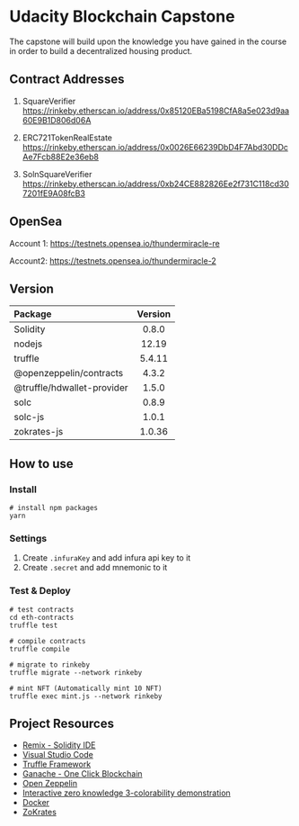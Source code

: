 # Udacity Blockchain Capstone

The capstone will build upon the knowledge you have gained in the course in order to build a decentralized housing product. 

## Contract Addresses

1. SquareVerifier
https://rinkeby.etherscan.io/address/0x85120EBa5198CfA8a5e023d9aa60E9B1D806d06A

1. ERC721TokenRealEstate
https://rinkeby.etherscan.io/address/0x0026E66239DbD4F7Abd30DDcAe7Fcb88E2e36eb8

1. SolnSquareVerifier
https://rinkeby.etherscan.io/address/0xb24CE882826Ee2f731C118cd307201fE9A08fcB3

## OpenSea

Account 1: https://testnets.opensea.io/thundermiracle-re

Account2: https://testnets.opensea.io/thundermiracle-2


## Version

| Package | Version |
|:------|:---------:|
| Solidity | 0.8.0 |
| nodejs | 12.19 |
| truffle | 5.4.11 |
| @openzeppelin/contracts | 4.3.2 |
| @truffle/hdwallet-provider | 1.5.0 |
| solc | 0.8.9 |
| solc-js | 1.0.1 |
| zokrates-js | 1.0.36 |

## How to use

### Install 

```shell
# install npm packages
yarn
```

### Settings

1. Create `.infuraKey` and add infura api key to it
1. Create `.secret` and add mnemonic to it

### Test & Deploy

```shell
# test contracts
cd eth-contracts
truffle test

# compile contracts
truffle compile

# migrate to rinkeby
truffle migrate --network rinkeby

# mint NFT (Automatically mint 10 NFT)
truffle exec mint.js --network rinkeby
```

## Project Resources

* [Remix - Solidity IDE](https://remix.ethereum.org/)
* [Visual Studio Code](https://code.visualstudio.com/)
* [Truffle Framework](https://truffleframework.com/)
* [Ganache - One Click Blockchain](https://truffleframework.com/ganache)
* [Open Zeppelin ](https://openzeppelin.org/)
* [Interactive zero knowledge 3-colorability demonstration](http://web.mit.edu/~ezyang/Public/graph/svg.html)
* [Docker](https://docs.docker.com/install/)
* [ZoKrates](https://github.com/Zokrates/ZoKrates)
